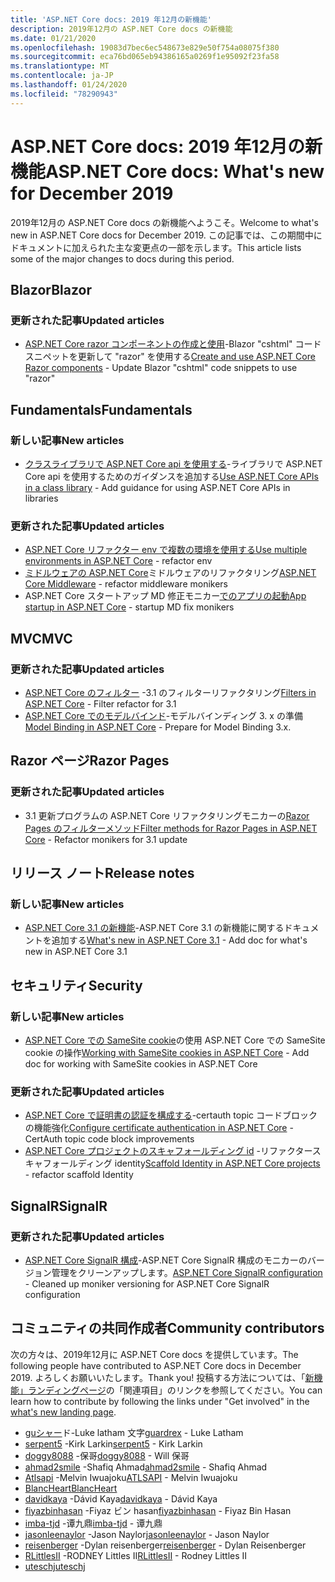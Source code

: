 ```yaml
---
title: 'ASP.NET Core docs: 2019 年12月の新機能'
description: 2019年12月の ASP.NET Core docs の新機能
ms.date: 01/21/2020
ms.openlocfilehash: 19083d7bec6ec548673e829e50f754a08075f380
ms.sourcegitcommit: eca76bd065eb94386165a0269f1e95092f23fa58
ms.translationtype: MT
ms.contentlocale: ja-JP
ms.lasthandoff: 01/24/2020
ms.locfileid: "78290943"
---
```

# <a name="aspnet-core-docs-whats-new-for-december-2019"></a><span data-ttu-id="34685-103">ASP.NET Core docs: 2019 年12月の新機能</span><span class="sxs-lookup"><span data-stu-id="34685-103">ASP.NET Core docs: What's new for December 2019</span></span>

<span data-ttu-id="34685-104">2019年12月の ASP.NET Core docs の新機能へようこそ。</span><span class="sxs-lookup"><span data-stu-id="34685-104">Welcome to what's new in ASP.NET Core docs for December 2019.</span></span> <span data-ttu-id="34685-105">この記事では、この期間中にドキュメントに加えられた主な変更点の一部を示します。</span><span class="sxs-lookup"><span data-stu-id="34685-105">This article lists some of the major changes to docs during this period.</span></span>

## <a name="blazor"></a><span data-ttu-id="34685-106">Blazor</span><span class="sxs-lookup"><span data-stu-id="34685-106">Blazor</span></span>

### <a name="updated-articles"></a><span data-ttu-id="34685-107">更新された記事</span><span class="sxs-lookup"><span data-stu-id="34685-107">Updated articles</span></span>

- <span data-ttu-id="34685-108">[ASP.NET Core razor コンポーネントの作成と使用](../blazor/components.md)-Blazor "cshtml" コードスニペットを更新して "razor" を使用する</span><span class="sxs-lookup"><span data-stu-id="34685-108">[Create and use ASP.NET Core Razor components](../blazor/components.md) - Update Blazor "cshtml" code snippets to use "razor"</span></span>

## <a name="fundamentals"></a><span data-ttu-id="34685-109">Fundamentals</span><span class="sxs-lookup"><span data-stu-id="34685-109">Fundamentals</span></span>

### <a name="new-articles"></a><span data-ttu-id="34685-110">新しい記事</span><span class="sxs-lookup"><span data-stu-id="34685-110">New articles</span></span>

- <span data-ttu-id="34685-111">[クラスライブラリで ASP.NET Core api を使用する](../fundamentals/target-aspnetcore.md)-ライブラリで ASP.NET Core api を使用するためのガイダンスを追加する</span><span class="sxs-lookup"><span data-stu-id="34685-111">[Use ASP.NET Core APIs in a class library](../fundamentals/target-aspnetcore.md) - Add guidance for using ASP.NET Core APIs in libraries</span></span>

### <a name="updated-articles"></a><span data-ttu-id="34685-112">更新された記事</span><span class="sxs-lookup"><span data-stu-id="34685-112">Updated articles</span></span>

- <span data-ttu-id="34685-113">[ASP.NET Core リファクター env で複数の環境を使用する](../fundamentals/environments.md)</span><span class="sxs-lookup"><span data-stu-id="34685-113">[Use multiple environments in ASP.NET Core](../fundamentals/environments.md) - refactor env</span></span>
- <span data-ttu-id="34685-114">[ミドルウェアの ASP.NET Core](../fundamentals/middleware/index.md)ミドルウェアのリファクタリング</span><span class="sxs-lookup"><span data-stu-id="34685-114">[ASP.NET Core Middleware](../fundamentals/middleware/index.md) - refactor middleware monikers</span></span>
- <span data-ttu-id="34685-115">ASP.NET Core スタートアップ MD 修正モニカー[でのアプリの起動](../fundamentals/startup.md)</span><span class="sxs-lookup"><span data-stu-id="34685-115">[App startup in ASP.NET Core](../fundamentals/startup.md) - startup MD fix monikers</span></span>

## <a name="mvc"></a><span data-ttu-id="34685-116">MVC</span><span class="sxs-lookup"><span data-stu-id="34685-116">MVC</span></span>

### <a name="updated-articles"></a><span data-ttu-id="34685-117">更新された記事</span><span class="sxs-lookup"><span data-stu-id="34685-117">Updated articles</span></span>

- <span data-ttu-id="34685-118">[ASP.NET Core のフィルター](../mvc/controllers/filters.md) -3.1 のフィルターリファクタリング</span><span class="sxs-lookup"><span data-stu-id="34685-118">[Filters in ASP.NET Core](../mvc/controllers/filters.md) - Filter refactor for 3.1</span></span>
- <span data-ttu-id="34685-119">[ASP.NET Core でのモデルバインド](../mvc/models/model-binding.md)-モデルバインディング 3. x の準備</span><span class="sxs-lookup"><span data-stu-id="34685-119">[Model Binding in ASP.NET Core](../mvc/models/model-binding.md) - Prepare for Model Binding 3.x.</span></span>

## <a name="razor-pages"></a><span data-ttu-id="34685-120">Razor ページ</span><span class="sxs-lookup"><span data-stu-id="34685-120">Razor Pages</span></span>

### <a name="updated-articles"></a><span data-ttu-id="34685-121">更新された記事</span><span class="sxs-lookup"><span data-stu-id="34685-121">Updated articles</span></span>

- <span data-ttu-id="34685-122">3\.1 更新プログラムの ASP.NET Core リファクタリングモニカーの[Razor Pages のフィルターメソッド](../razor-pages/filter.md)</span><span class="sxs-lookup"><span data-stu-id="34685-122">[Filter methods for Razor Pages in ASP.NET Core](../razor-pages/filter.md) - Refactor monikers for 3.1 update</span></span>

## <a name="release-notes"></a><span data-ttu-id="34685-123">リリース ノート</span><span class="sxs-lookup"><span data-stu-id="34685-123">Release notes</span></span>

### <a name="new-articles"></a><span data-ttu-id="34685-124">新しい記事</span><span class="sxs-lookup"><span data-stu-id="34685-124">New articles</span></span>

- <span data-ttu-id="34685-125">[ASP.NET Core 3.1 の新機能](../release-notes/aspnetcore-3.1.md)-ASP.NET Core 3.1 の新機能に関するドキュメントを追加する</span><span class="sxs-lookup"><span data-stu-id="34685-125">[What's new in ASP.NET Core 3.1](../release-notes/aspnetcore-3.1.md) - Add doc for what's new in ASP.NET Core 3.1</span></span>

## <a name="security"></a><span data-ttu-id="34685-126">セキュリティ</span><span class="sxs-lookup"><span data-stu-id="34685-126">Security</span></span>

### <a name="new-articles"></a><span data-ttu-id="34685-127">新しい記事</span><span class="sxs-lookup"><span data-stu-id="34685-127">New articles</span></span>

- <span data-ttu-id="34685-128">[ASP.NET Core での SameSite cookie](../security/samesite.md)の使用 ASP.NET Core での SameSite cookie の操作</span><span class="sxs-lookup"><span data-stu-id="34685-128">[Working with SameSite cookies in ASP.NET Core](../security/samesite.md) - Add doc for working with SameSite cookies in ASP.NET Core</span></span>

### <a name="updated-articles"></a><span data-ttu-id="34685-129">更新された記事</span><span class="sxs-lookup"><span data-stu-id="34685-129">Updated articles</span></span>

- <span data-ttu-id="34685-130">[ASP.NET Core で証明書の認証を構成する](../security/authentication/certauth.md)-certauth topic コードブロックの機能強化</span><span class="sxs-lookup"><span data-stu-id="34685-130">[Configure certificate authentication in ASP.NET Core](../security/authentication/certauth.md) - CertAuth topic code block improvements</span></span>
- <span data-ttu-id="34685-131">[ASP.NET Core プロジェクトのスキャフォールディング id](../security/authentication/scaffold-identity.md) -リファクタースキャフォールディング identity</span><span class="sxs-lookup"><span data-stu-id="34685-131">[Scaffold Identity in ASP.NET Core projects](../security/authentication/scaffold-identity.md) - refactor scaffold Identity</span></span>

## <a name="signalr"></a><span data-ttu-id="34685-132">SignalR</span><span class="sxs-lookup"><span data-stu-id="34685-132">SignalR</span></span>

### <a name="updated-articles"></a><span data-ttu-id="34685-133">更新された記事</span><span class="sxs-lookup"><span data-stu-id="34685-133">Updated articles</span></span>

- <span data-ttu-id="34685-134">[ASP.NET Core SignalR 構成](../signalr/configuration.md)-ASP.NET Core SignalR 構成のモニカーのバージョン管理をクリーンアップします。</span><span class="sxs-lookup"><span data-stu-id="34685-134">[ASP.NET Core SignalR configuration](../signalr/configuration.md) - Cleaned up moniker versioning for ASP.NET Core SignalR configuration</span></span>

## <a name="community-contributors"></a><span data-ttu-id="34685-135">コミュニティの共同作成者</span><span class="sxs-lookup"><span data-stu-id="34685-135">Community contributors</span></span>

<span data-ttu-id="34685-136">次の方々は、2019年12月に ASP.NET Core docs を提供しています。</span><span class="sxs-lookup"><span data-stu-id="34685-136">The following people have contributed to ASP.NET Core docs in December 2019.</span></span> <span data-ttu-id="34685-137">よろしくお願いいたします。</span><span class="sxs-lookup"><span data-stu-id="34685-137">Thank you!</span></span> <span data-ttu-id="34685-138">投稿する方法については、「[新機能」ランディングページ](index.yml)の「関連項目」のリンクを参照してください。</span><span class="sxs-lookup"><span data-stu-id="34685-138">You can learn how to contribute by following the links under "Get involved" in the [what's new landing page](index.yml).</span></span>

- <span data-ttu-id="34685-139">[guシャー](https://github.com/guardrex)ド-Luke latham 文字</span><span class="sxs-lookup"><span data-stu-id="34685-139">[guardrex](https://github.com/guardrex) - Luke Latham</span></span>
- <span data-ttu-id="34685-140">[serpent5](https://github.com/serpent5) -Kirk Larkin</span><span class="sxs-lookup"><span data-stu-id="34685-140">[serpent5](https://github.com/serpent5) - Kirk Larkin</span></span>
- <span data-ttu-id="34685-141">[doggy8088](https://github.com/doggy8088) -保哥</span><span class="sxs-lookup"><span data-stu-id="34685-141">[doggy8088](https://github.com/doggy8088) - Will 保哥</span></span>
- <span data-ttu-id="34685-142">[ahmad2smile](https://github.com/ahmad2smile) -Shafiq Ahmad</span><span class="sxs-lookup"><span data-stu-id="34685-142">[ahmad2smile](https://github.com/ahmad2smile) - Shafiq Ahmad</span></span>
- <span data-ttu-id="34685-143">[Atlsapi](https://github.com/ATLSAPI) -Melvin Iwuajoku</span><span class="sxs-lookup"><span data-stu-id="34685-143">[ATLSAPI](https://github.com/ATLSAPI) - Melvin Iwuajoku</span></span>
- [<span data-ttu-id="34685-144">BlancHeart</span><span class="sxs-lookup"><span data-stu-id="34685-144">BlancHeart</span></span>](https://github.com/BlancHeart) 
- <span data-ttu-id="34685-145">[davidkaya](https://github.com/davidkaya) -Dávid Kaya</span><span class="sxs-lookup"><span data-stu-id="34685-145">[davidkaya](https://github.com/davidkaya) - Dávid Kaya</span></span>
- <span data-ttu-id="34685-146">[fiyazbinhasan](https://github.com/fiyazbinhasan) -Fiyaz ビン hasan</span><span class="sxs-lookup"><span data-stu-id="34685-146">[fiyazbinhasan](https://github.com/fiyazbinhasan) - Fiyaz Bin Hasan</span></span>
- <span data-ttu-id="34685-147">[imba-tjd](https://github.com/imba-tjd) -谭九鼎</span><span class="sxs-lookup"><span data-stu-id="34685-147">[imba-tjd](https://github.com/imba-tjd) - 谭九鼎</span></span>
- <span data-ttu-id="34685-148">[jasonleenaylor](https://github.com/jasonleenaylor) -Jason Naylor</span><span class="sxs-lookup"><span data-stu-id="34685-148">[jasonleenaylor](https://github.com/jasonleenaylor) - Jason Naylor</span></span>
- <span data-ttu-id="34685-149">[reisenberger](https://github.com/reisenberger) -Dylan reisenberger</span><span class="sxs-lookup"><span data-stu-id="34685-149">[reisenberger](https://github.com/reisenberger) - Dylan Reisenberger</span></span>
- <span data-ttu-id="34685-150">[RLittlesII](https://github.com/RLittlesII) -RODNEY Littles II</span><span class="sxs-lookup"><span data-stu-id="34685-150">[RLittlesII](https://github.com/RLittlesII) - Rodney Littles II</span></span>
- [<span data-ttu-id="34685-151">uteschj</span><span class="sxs-lookup"><span data-stu-id="34685-151">uteschj</span></span>](https://github.com/uteschj) 
